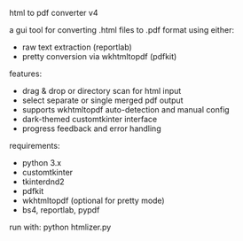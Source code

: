 html to pdf converter v4

a gui tool for converting .html files to .pdf format using either:
- raw text extraction (reportlab)
- pretty conversion via wkhtmltopdf (pdfkit)

features:
- drag & drop or directory scan for html input
- select separate or single merged pdf output
- supports wkhtmltopdf auto-detection and manual config
- dark-themed customtkinter interface
- progress feedback and error handling

requirements:
- python 3.x
- customtkinter
- tkinterdnd2
- pdfkit
- wkhtmltopdf (optional for pretty mode)
- bs4, reportlab, pypdf

run with:
python htmlizer.py

